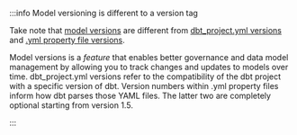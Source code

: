 
:::info Model versioning is different to a version tag

Take note that [model versions](/docs/collaborate/govern/model-versions) are different from [dbt_project.yml versions](/reference/project-configs/version#dbt_projectyml-versions) and [.yml property file versions](/reference/project-configs/version#yml-property-file-versions).

Model versions is a _feature_ that enables better governance and data model management by allowing you to track changes and updates to models over time. dbt_project.yml versions refer to the compatibility of the dbt project with a specific version of dbt. Version numbers within .yml property files inform how dbt parses those YAML files. The latter two are completely optional starting from version 1.5.

:::
